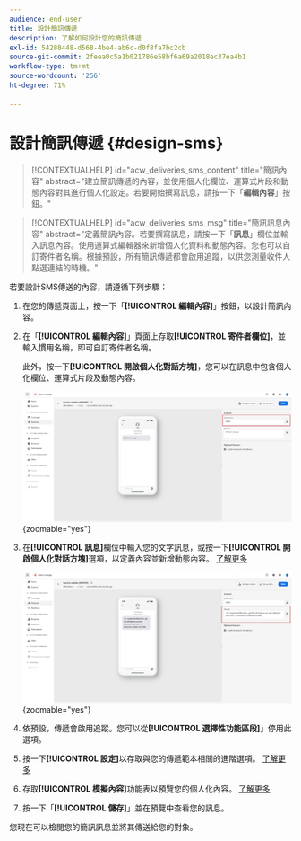 ```yaml
---
audience: end-user
title: 設計簡訊傳遞
description: 了解如何設計您的簡訊傳遞
exl-id: 54288448-d568-4be4-ab6c-d0f8fa7bc2cb
source-git-commit: 2feea0c5a1b021786e58bf6a69a2018ec37ea4b1
workflow-type: tm+mt
source-wordcount: '256'
ht-degree: 71%

---
```


# 設計簡訊傳遞 {#design-sms}

>[!CONTEXTUALHELP]
>id="acw_deliveries_sms_content"
>title="簡訊內容"
>abstract="建立簡訊傳遞的內容，並使用個人化欄位、運算式片段和動態內容對其進行個人化設定。若要開始撰寫訊息，請按一下「**編輯內容**」按鈕。"

>[!CONTEXTUALHELP]
>id="acw_deliveries_sms_msg"
>title="簡訊訊息內容"
>abstract="定義簡訊內容。若要撰寫訊息，請按一下「**訊息**」欄位並輸入訊息內容。使用運算式編輯器來新增個人化資料和動態內容。您也可以自訂寄件者名稱。根據預設，所有簡訊傳遞都會啟用追蹤，以供您測量收件人點選連結的時機。"

若要設計SMS傳送的內容，請遵循下列步驟：

1. 在您的傳遞頁面上，按一下「**[!UICONTROL 編輯內容]**」按鈕，以設計簡訊內容。

1. 在「**[!UICONTROL 編輯內容]**」頁面上存取&#x200B;**[!UICONTROL 寄件者欄位]**，並輸入慣用名稱，即可自訂寄件者名稱。

   此外，按一下&#x200B;**[!UICONTROL 開啟個人化對話方塊]**，您可以在訊息中包含個人化欄位、運算式片段及動態內容。

   ![](assets/sms_content_1.png){zoomable="yes"}

1. 在&#x200B;**[!UICONTROL 訊息]**&#x200B;欄位中輸入您的文字訊息，或按一下&#x200B;**[!UICONTROL 開啟個人化對話方塊]**&#x200B;選項，以定義內容並新增動態內容。 [了解更多](../personalization/gs-personalization.md)

   ![](assets/sms_content_2.png){zoomable="yes"}

1. 依預設，傳遞會啟用追蹤。您可以從&#x200B;**[!UICONTROL 選擇性功能區段]**」停用此選項。

1. 按一下&#x200B;**[!UICONTROL 設定]**&#x200B;以存取與您的傳遞範本相關的進階選項。 [了解更多](../advanced-settings/delivery-settings.md)

1. 存取&#x200B;**[!UICONTROL 模擬內容]**&#x200B;功能表以預覽您的個人化內容。 [了解更多](send-sms.md#preview-sms)

1. 按一下「**[!UICONTROL 儲存]**」並在預覽中查看您的訊息。

您現在可以檢閱您的簡訊訊息並將其傳送給您的對象。
